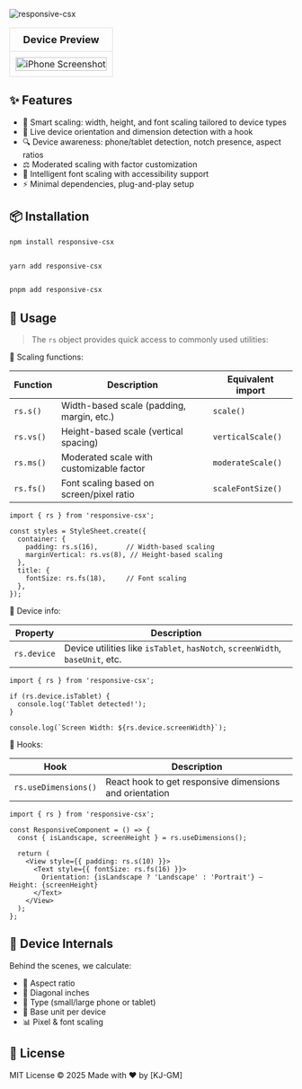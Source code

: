 ![responsive-csx](https://github.com/user-attachments/assets/304eb6c9-c018-437e-96d4-26cd23ce7749)

<table style="width: 100%; text-align: center; border-collapse: collapse;">
  <thead>
    <tr>
<!--       <th style="padding: 10px; border: 1px solid #ddd; font-size: 18px;">Device</th> -->
      <th style="padding: 10px; border: 1px solid #ddd; font-size: 18px;">Device Preview</th>
    </tr>
  </thead>
  <tbody>
    <tr>
<!--       <td style="padding: 10px; border: 1px solid #ddd;">iPhone</td> -->
      <td style="padding: 10px; border: 1px solid #ddd;">
        <img src="https://github.com/user-attachments/assets/ab06c7bb-4f3e-4727-8258-50a8b172efd6" alt="iPhone Screenshot" style="width: 100%; max-width: 400px;">
      </td>
    </tr>

  </tbody>
</table>


## ✨ Features

- 📏 Smart scaling: width, height, and font scaling tailored to device types
- 🔁 Live device orientation and dimension detection with a hook
- 🔍 Device awareness: phone/tablet detection, notch presence, aspect ratios
- ⚖️ Moderated scaling with factor customization
- 🧠 Intelligent font scaling with accessibility support
- ⚡ Minimal dependencies, plug-and-play setup

## 📦 Installation

```bash
npm install responsive-csx


yarn add responsive-csx


pnpm add responsive-csx
```

## 🔧 Usage

> The `rs` object provides quick access to commonly used utilities:

📏 Scaling functions:

| Function  | Description                               | Equivalent import |
| --------- | ----------------------------------------- | ----------------- |
| `rs.s()`  | Width-based scale (padding, margin, etc.) | `scale()`         |
| `rs.vs()` | Height-based scale (vertical spacing)     | `verticalScale()` |
| `rs.ms()` | Moderated scale with customizable factor  | `moderateScale()` |
| `rs.fs()` | Font scaling based on screen/pixel ratio  | `scaleFontSize()` |


```tsx
import { rs } from 'responsive-csx';

const styles = StyleSheet.create({
  container: {
    padding: rs.s(16),       // Width-based scaling
    marginVertical: rs.vs(8), // Height-based scaling
  },
  title: {
    fontSize: rs.fs(18),     // Font scaling
  },
});
```

📱 Device info:

| Property    | Description                                                                   |
| ----------- | ----------------------------------------------------------------------------- |
| `rs.device` | Device utilities like `isTablet`, `hasNotch`, `screenWidth`, `baseUnit`, etc. |

```tsx
import { rs } from 'responsive-csx';

if (rs.device.isTablet) {
  console.log('Tablet detected!');
}

console.log(`Screen Width: ${rs.device.screenWidth}`);
```

🔁 Hooks:

| Hook                 | Description                                             |
| -------------------- | ------------------------------------------------------- |
| `rs.useDimensions()` | React hook to get responsive dimensions and orientation |

```tsx
import { rs } from 'responsive-csx';

const ResponsiveComponent = () => {
  const { isLandscape, screenHeight } = rs.useDimensions();

  return (
    <View style={{ padding: rs.s(10) }}>
      <Text style={{ fontSize: rs.fs(16) }}>
        Orientation: {isLandscape ? 'Landscape' : 'Portrait'} – Height: {screenHeight}
      </Text>
    </View>
  );
};

```

## 🧪 Device Internals

Behind the scenes, we calculate:

- 📐 Aspect ratio
- 📏 Diagonal inches
- 📱 Type (small/large phone or tablet)
- 🎯 Base unit per device
- 📊 Pixel & font scaling


## 📜 License

MIT License © 2025
Made with ❤️ by [KJ-GM]
